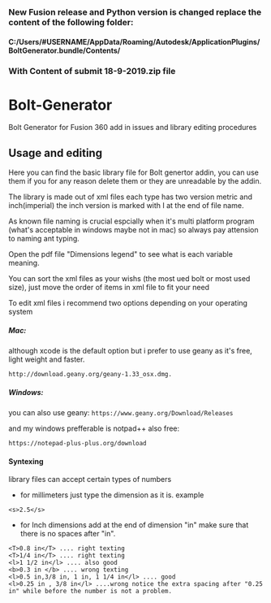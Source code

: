 ### New Fusion release and Python version is changed replace the content of the following folder:
#### C:/Users/#USERNAME/AppData/Roaming/Autodesk/ApplicationPlugins/BoltGenerator.bundle/Contents/
### With Content of submit 18-9-2019.zip file 


# Bolt-Generator
Bolt Generator for Fusion 360 add in issues and library editing procedures
## Usage and editing
Here you can find the basic library file for Bolt genertor addin, you can use them if you for any reason delete them or they are unreadable by the addin.

The library is made out of xml files each type has two version metric and inch(imperial) the inch version is marked with I at the end of file name.

As known file naming is crucial espcially when it's multi platform program (what's acceptable in windows maybe not in mac) so always pay attension to naming ant typing.

Open the pdf file "Dimensions legend" to see what is each variable meaning.

You can sort the xml files as your wishs (the most ued bolt or most used size), just move the order of items in xml file to fit your need

To edit xml files i recommend two options depending on your operating system

##### Mac:
although xcode is the default option but i prefer to use geany as it's free, light weight and faster.
```
http://download.geany.org/geany-1.33_osx.dmg.
```
##### Windows:  
you can also use geany: 
```https://www.geany.org/Download/Releases```  

and my windows prefferable is notpad++ also free:
```
https://notepad-plus-plus.org/download 
```
#### Syntexing
library files can accept certain types of numbers
- for millimeters just type the dimension as it is. example 
```
<s>2.5</s>
```
- for Inch dimensions add at the end of dimension "in" make sure that there is no spaces after "in".
```
<T>0.8 in</T> .... right texting
<T>1/4 in</T> .... right texting
<l>1 1/2 in</l> .... also good
<b>0.3 in </b> .... wrong texting
<l>0.5 in,3/8 in, 1 in, 1 1/4 in</l> .... good
<l>0.25 in , 3/8 in</l> ....wrong notice the extra spacing after "0.25 in" while before the number is not a problem.
```
